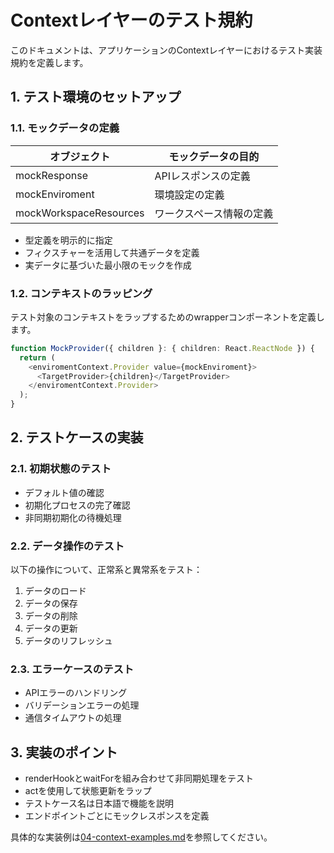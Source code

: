 # Contextレイヤーのテスト規約

このドキュメントは、アプリケーションのContextレイヤーにおけるテスト実装規約を定義します。

## 1. テスト環境のセットアップ

### 1.1. モックデータの定義

| オブジェクト | モックデータの目的 |
|-------------|------------------|
| mockResponse | APIレスポンスの定義 |
| mockEnviroment | 環境設定の定義 |
| mockWorkspaceResources | ワークスペース情報の定義 |

- 型定義を明示的に指定
- フィクスチャーを活用して共通データを定義
- 実データに基づいた最小限のモックを作成

### 1.2. コンテキストのラッピング

テスト対象のコンテキストをラップするためのwrapperコンポーネントを定義します。

```typescript
function MockProvider({ children }: { children: React.ReactNode }) {
  return (
    <enviromentContext.Provider value={mockEnviroment}>
      <TargetProvider>{children}</TargetProvider>
    </enviromentContext.Provider>
  );
}
```

## 2. テストケースの実装

### 2.1. 初期状態のテスト

- デフォルト値の確認
- 初期化プロセスの完了確認
- 非同期初期化の待機処理

### 2.2. データ操作のテスト

以下の操作について、正常系と異常系をテスト：

1. データのロード
2. データの保存
3. データの削除
4. データの更新
5. データのリフレッシュ

### 2.3. エラーケースのテスト

- APIエラーのハンドリング
- バリデーションエラーの処理
- 通信タイムアウトの処理

## 3. 実装のポイント

- renderHookとwaitForを組み合わせて非同期処理をテスト
- actを使用して状態更新をラップ
- テストケース名は日本語で機能を説明
- エンドポイントごとにモックレスポンスを定義

具体的な実装例は[04-context-examples.md](./04-context-examples.md)を参照してください。